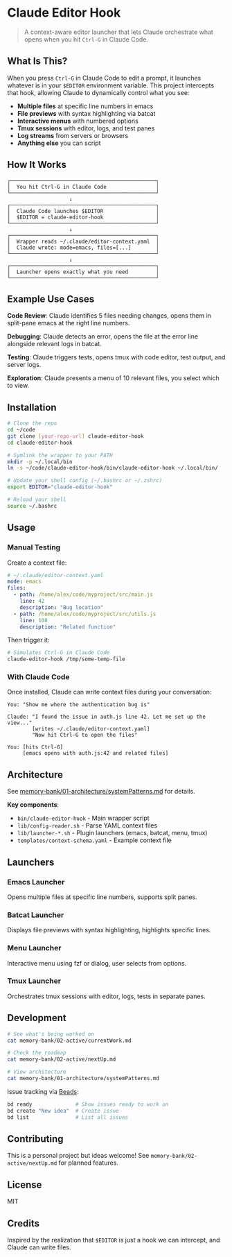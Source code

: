 # Claude Editor Hook

> A context-aware editor launcher that lets Claude orchestrate what opens when you hit `Ctrl-G` in Claude Code.

## What Is This?

When you press `Ctrl-G` in Claude Code to edit a prompt, it launches whatever is in your `$EDITOR` environment variable. This project intercepts that hook, allowing Claude to dynamically control what you see:

- **Multiple files** at specific line numbers in emacs
- **File previews** with syntax highlighting via batcat
- **Interactive menus** with numbered options
- **Tmux sessions** with editor, logs, and test panes
- **Log streams** from servers or browsers
- **Anything else** you can script

## How It Works

```
┌───────────────────────────────────────────────┐
│  You hit Ctrl-G in Claude Code                │
└───────────────────────────────────────────────┘
                    ↓
┌───────────────────────────────────────────────┐
│  Claude Code launches $EDITOR                 │
│  $EDITOR = claude-editor-hook                 │
└───────────────────────────────────────────────┘
                    ↓
┌───────────────────────────────────────────────┐
│  Wrapper reads ~/.claude/editor-context.yaml  │
│  Claude wrote: mode=emacs, files=[...]        │
└───────────────────────────────────────────────┘
                    ↓
┌───────────────────────────────────────────────┐
│  Launcher opens exactly what you need         │
└───────────────────────────────────────────────┘
```

## Example Use Cases

**Code Review**: Claude identifies 5 files needing changes, opens them in split-pane emacs at the right line numbers.

**Debugging**: Claude detects an error, opens the file at the error line alongside relevant logs in batcat.

**Testing**: Claude triggers tests, opens tmux with code editor, test output, and server logs.

**Exploration**: Claude presents a menu of 10 relevant files, you select which to view.

## Installation

```bash
# Clone the repo
cd ~/code
git clone [your-repo-url] claude-editor-hook
cd claude-editor-hook

# Symlink the wrapper to your PATH
mkdir -p ~/.local/bin
ln -s ~/code/claude-editor-hook/bin/claude-editor-hook ~/.local/bin/

# Update your shell config (~/.bashrc or ~/.zshrc)
export EDITOR="claude-editor-hook"

# Reload your shell
source ~/.bashrc
```

## Usage

### Manual Testing

Create a context file:

```yaml
# ~/.claude/editor-context.yaml
mode: emacs
files:
  - path: /home/alex/code/myproject/src/main.js
    line: 42
    description: "Bug location"
  - path: /home/alex/code/myproject/src/utils.js
    line: 108
    description: "Related function"
```

Then trigger it:

```bash
# Simulates Ctrl-G in Claude Code
claude-editor-hook /tmp/some-temp-file
```

### With Claude Code

Once installed, Claude can write context files during your conversation:

```
You: "Show me where the authentication bug is"

Claude: "I found the issue in auth.js line 42. Let me set up the view..."
        [writes ~/.claude/editor-context.yaml]
        "Now hit Ctrl-G to open the files"

You: [hits Ctrl-G]
     [emacs opens with auth.js:42 and related files]
```

## Architecture

See [memory-bank/01-architecture/systemPatterns.md](memory-bank/01-architecture/systemPatterns.md) for details.

**Key components**:
- `bin/claude-editor-hook` - Main wrapper script
- `lib/config-reader.sh` - Parse YAML context files
- `lib/launcher-*.sh` - Plugin launchers (emacs, batcat, menu, tmux)
- `templates/context-schema.yaml` - Example context file

## Launchers

### Emacs Launcher
Opens multiple files at specific line numbers, supports split panes.

### Batcat Launcher
Displays file previews with syntax highlighting, highlights specific lines.

### Menu Launcher
Interactive menu using fzf or dialog, user selects from options.

### Tmux Launcher
Orchestrates tmux sessions with editor, logs, tests in separate panes.

## Development

```bash
# See what's being worked on
cat memory-bank/02-active/currentWork.md

# Check the roadmap
cat memory-bank/02-active/nextUp.md

# View architecture
cat memory-bank/01-architecture/systemPatterns.md
```

Issue tracking via [Beads](https://github.com/your-beads-link):

```bash
bd ready              # Show issues ready to work on
bd create "New idea"  # Create issue
bd list               # List all issues
```

## Contributing

This is a personal project but ideas welcome! See `memory-bank/02-active/nextUp.md` for planned features.

## License

MIT

## Credits

Inspired by the realization that `$EDITOR` is just a hook we can intercept, and Claude can write files.

